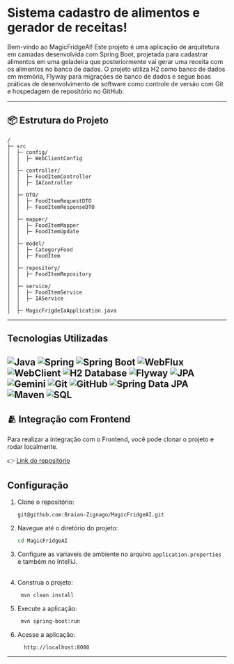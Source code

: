 # Sistema cadastro de alimentos e gerador de receitas!

Bem-vindo ao MagicFridgeAI!
Este projeto é uma aplicação de arquitetura em camadas desenvolvida com Spring Boot, projetada para cadastrar alimentos em uma geladeira que posteriormente vai gerar uma receita com os alimentos no banco de dados. O projeto utiliza H2 como banco de dados em memória, Flyway para migrações de banco de dados e segue boas práticas de desenvolvimento de software como controle de versão com Git e hospedagem de repositório no GitHub.


---
## 📦 Estrutura do Projeto
```
/
├─ src
│  ├─ config/
│  │  ├─ WebClientConfig
│  │
│  ├─ controller/
│  │  ├─ FoodItemController
│  │  ├─ IAController
│  │
│  ├─ DTO/
│  │  ├─ FoodItemRequestDTO
│  │  ├─ FoodItemResponseDTO
│  │
│  ├─ mapper/
│  │  ├─ FoodItemMapper
│  │  ├─ FoodItemUpdate 
│  │
│  ├─ model/
│  │  ├─ CategoryFood
│  │  ├─ FoodItem
│  │
│  ├─ repository/
│  │  ├─ FoodItemRepository
│  │
│  ├─ service/
│  │  ├─ FoodItemService
│  │  ├─ IAService
│  │
│  ├─ MagicFrigdeIaApplication.java
```

---
## Tecnologias Utilizadas
![Java](https://img.shields.io/badge/java-%23ED8B00.svg?style=for-the-badge&logo=openjdk&logoColor=white)
![Spring](https://img.shields.io/badge/spring-%236DB33F.svg?style=for-the-badge&logo=spring&logoColor=white)
![Spring Boot](https://img.shields.io/badge/Spring%20Boot-6DB33F?style=for-the-badge&logo=springboot&logoColor=white)
![WebFlux](https://img.shields.io/badge/WebFlux-6DB33F?style=for-the-badge&logo=spring&logoColor=white)
![WebClient](https://img.shields.io/badge/WebClient-6DB33F?style=for-the-badge&logo=spring&logoColor=white)
![H2 Database](https://img.shields.io/badge/H2%20Database-40616D?style=for-the-badge&logo=h2&logoColor=white)
![Flyway](https://img.shields.io/badge/Flyway-CC0F43?style=for-the-badge&logo=flyway&logoColor=white)
![JPA](https://img.shields.io/badge/JPA-E67824?style=for-the-badge&logo=hibernate&logoColor=white)
![Gemini](https://img.shields.io/badge/Google%20Gemini-4285F4?style=for-the-badge&logo=google&logoColor=white)
![Git](https://img.shields.io/badge/Git-F05032?style=for-the-badge&logo=git&logoColor=white)
![GitHub](https://img.shields.io/badge/GitHub-100000?style=for-the-badge&logo=github&logoColor=white)
![Spring Data JPA](https://img.shields.io/badge/Spring%20Data%20JPA-6DB33F?style=for-the-badge&logo=spring&logoColor=white)
![Maven](https://img.shields.io/badge/Apache%20Maven-C71A36?style=for-the-badge&logo=apache-maven&logoColor=white)
![SQL](https://img.shields.io/badge/SQL-303E48?style=for-the-badge&logo=postgresql&logoColor=white)
---

## 🫂 Integração com Frontend

Para realizar a integração com o Frontend, você pode clonar o projeto e rodar localmente.

👉 [Link do repositório](https://github.com/Braian-Zignago/MagicFridgeAI-Front)

## Configuração
1. Clone o repositório:
   ```bash
   git@github.com:Braian-Zignago/MagicFridgeAI.git
    ```
2. Navegue até o diretório do projeto:
   ```bash
   cd MagicFridgeAI
   ```
3. Configure as variaveis de ambiente no arquivo `application.properties` e também no IntelliJ. <br><br>

4. Construa o projeto:
   ```bash
    mvn clean install
    ```
5. Execute a aplicação:
    ```bash
     mvn spring-boot:run
     ```
6. Acesse a aplicação:
   ```
     http://localhost:8080
   ```
---


